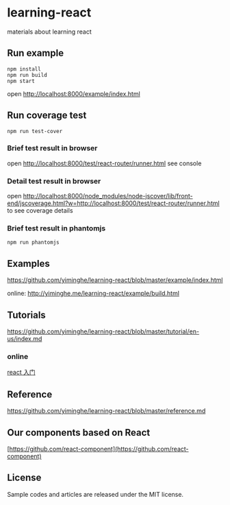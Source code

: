 # learning-react

materials about learning react

## Run example

```
npm install
npm run build
npm start
```

open  [http://localhost:8000/example/index.html](http://localhost:8000/example/index.html)

## Run coverage test

```
npm run test-cover
```

### Brief test result in browser

open [http://localhost:8000/test/react-router/runner.html](http://localhost:8000/test/react-router/runner.html) see console

### Detail test result in browser

open [http://localhost:8000/node_modules/node-jscover/lib/front-end/jscoverage.html?w=http://localhost:8000/test/react-router/runner.html](http://localhost:8000/node_modules/node-jscover/lib/front-end/jscoverage.html?w=http://localhost:8000/test/react-router/runner.html) to see coverage details

### Brief test result in phantomjs

```
npm run phantomjs
```

## Examples

https://github.com/yiminghe/learning-react/blob/master/example/index.html

online: http://yiminghe.me/learning-react/example/build.html

## Tutorials

https://github.com/yiminghe/learning-react/blob/master/tutorial/en-us/index.md

### online

[react 入门](yiminghe.me/learning-react/tutorial/zh-cn/intro.html)

## Reference

https://github.com/yiminghe/learning-react/blob/master/reference.md

## Our components based on React

[https://github.com/react-component](https://github.com/react-component)

## License

Sample codes and articles are released under the MIT license.
